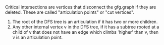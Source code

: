 Critical intersections are vertices that disconnect the gfg.graph if they are deleted. These are called "articulation points"
or "cut vertices".

1. The root of the DFS tree is an articulation if it has two or more children.
2. Any other internal vertex v in the DFS tree, if it has a subtree rooted at a child of v that does not have an edge
which climbs 'higher' than v, then v is an articulation point.